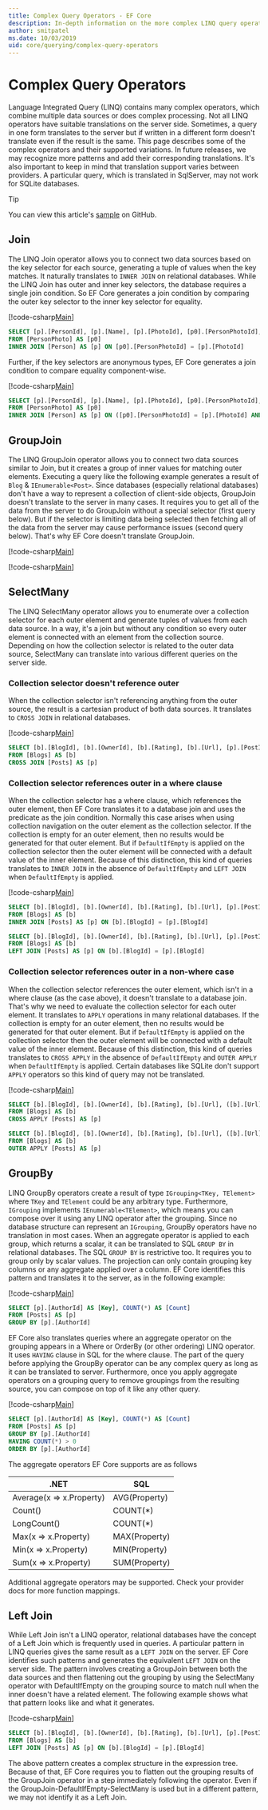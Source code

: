 ```yaml
---
title: Complex Query Operators - EF Core
description: In-depth information on the more complex LINQ query operators when using Entity Framework Core
author: smitpatel
ms.date: 10/03/2019
uid: core/querying/complex-query-operators
---
```

# Complex Query Operators

Language Integrated Query (LINQ) contains many complex operators, which combine multiple data sources or does complex processing. Not all LINQ operators have suitable translations on the server side. Sometimes, a query in one form translates to the server but if written in a different form doesn't translate even if the result is the same. This page describes some of the complex operators and their supported variations. In future releases, we may recognize more patterns and add their corresponding translations. It's also important to keep in mind that translation support varies between providers. A particular query, which is translated in SqlServer, may not work for SQLite databases.

> [!TIP]
> You can view this article's [sample](https://github.com/dotnet/EntityFramework.Docs/tree/main/samples/core/Querying/ComplexQuery) on GitHub.

## Join

The LINQ Join operator allows you to connect two data sources based on the key selector for each source, generating a tuple of values when the key matches. It naturally translates to `INNER JOIN` on relational databases. While the LINQ Join has outer and inner key selectors, the database requires a single join condition. So EF Core generates a join condition by comparing the outer key selector to the inner key selector for equality.

[!code-csharp[Main](../../../samples/core/Querying/ComplexQuery/Program.cs#Join)]

```sql
SELECT [p].[PersonId], [p].[Name], [p].[PhotoId], [p0].[PersonPhotoId], [p0].[Caption], [p0].[Photo]
FROM [PersonPhoto] AS [p0]
INNER JOIN [Person] AS [p] ON [p0].[PersonPhotoId] = [p].[PhotoId]
```

Further, if the key selectors are anonymous types, EF Core generates a join condition to compare equality component-wise.

[!code-csharp[Main](../../../samples/core/Querying/ComplexQuery/Program.cs#JoinComposite)]

```sql
SELECT [p].[PersonId], [p].[Name], [p].[PhotoId], [p0].[PersonPhotoId], [p0].[Caption], [p0].[Photo]
FROM [PersonPhoto] AS [p0]
INNER JOIN [Person] AS [p] ON ([p0].[PersonPhotoId] = [p].[PhotoId] AND ([p0].[Caption] = N'SN'))
```

## GroupJoin

The LINQ GroupJoin operator allows you to connect two data sources similar to Join, but it creates a group of inner values for matching outer elements. Executing a query like the following example generates a result of `Blog` & `IEnumerable<Post>`. Since databases (especially relational databases) don't have a way to represent a collection of client-side objects, GroupJoin doesn't translate to the server in many cases. It requires you to get all of the data from the server to do GroupJoin without a special selector (first query below). But if the selector is limiting data being selected then fetching all of the data from the server may cause performance issues (second query below). That's why EF Core doesn't translate GroupJoin.

[!code-csharp[Main](../../../samples/core/Querying/ComplexQuery/Program.cs#GroupJoin)]

[!code-csharp[Main](../../../samples/core/Querying/ComplexQuery/Program.cs#GroupJoinComposed)]

## SelectMany

The LINQ SelectMany operator allows you to enumerate over a collection selector for each outer element and generate tuples of values from each data source. In a way, it's a join but without any condition so every outer element is connected with an element from the collection source. Depending on how the collection selector is related to the outer data source, SelectMany can translate into various different queries on the server side.

### Collection selector doesn't reference outer

When the collection selector isn't referencing anything from the outer source, the result is a cartesian product of both data sources. It translates to `CROSS JOIN` in relational databases.

[!code-csharp[Main](../../../samples/core/Querying/ComplexQuery/Program.cs#SelectManyConvertedToCrossJoin)]

```sql
SELECT [b].[BlogId], [b].[OwnerId], [b].[Rating], [b].[Url], [p].[PostId], [p].[AuthorId], [p].[BlogId], [p].[Content], [p].[Rating], [p].[Title]
FROM [Blogs] AS [b]
CROSS JOIN [Posts] AS [p]
```

### Collection selector references outer in a where clause

When the collection selector has a where clause, which references the outer element, then EF Core translates it to a database join and uses the predicate as the join condition. Normally this case arises when using collection navigation on the outer element as the collection selector. If the collection is empty for an outer element, then no results would be generated for that outer element. But if `DefaultIfEmpty` is applied on the collection selector then the outer element will be connected with a default value of the inner element. Because of this distinction, this kind of queries translates to `INNER JOIN` in the absence of `DefaultIfEmpty` and `LEFT JOIN` when `DefaultIfEmpty` is applied.

[!code-csharp[Main](../../../samples/core/Querying/ComplexQuery/Program.cs#SelectManyConvertedToJoin)]

```sql
SELECT [b].[BlogId], [b].[OwnerId], [b].[Rating], [b].[Url], [p].[PostId], [p].[AuthorId], [p].[BlogId], [p].[Content], [p].[Rating], [p].[Title]
FROM [Blogs] AS [b]
INNER JOIN [Posts] AS [p] ON [b].[BlogId] = [p].[BlogId]

SELECT [b].[BlogId], [b].[OwnerId], [b].[Rating], [b].[Url], [p].[PostId], [p].[AuthorId], [p].[BlogId], [p].[Content], [p].[Rating], [p].[Title]
FROM [Blogs] AS [b]
LEFT JOIN [Posts] AS [p] ON [b].[BlogId] = [p].[BlogId]
```

### Collection selector references outer in a non-where case

When the collection selector references the outer element, which isn't in a where clause (as the case above), it doesn't translate to a database join. That's why we need to evaluate the collection selector for each outer element. It translates to `APPLY` operations in many relational databases. If the collection is empty for an outer element, then no results would be generated for that outer element. But if `DefaultIfEmpty` is applied on the collection selector then the outer element will be connected with a default value of the inner element. Because of this distinction, this kind of queries translates to `CROSS APPLY` in the absence of `DefaultIfEmpty` and `OUTER APPLY` when `DefaultIfEmpty` is applied. Certain databases like SQLite don't support `APPLY` operators so this kind of query may not be translated.

[!code-csharp[Main](../../../samples/core/Querying/ComplexQuery/Program.cs#SelectManyConvertedToApply)]

```sql
SELECT [b].[BlogId], [b].[OwnerId], [b].[Rating], [b].[Url], ([b].[Url] + N'=>') + [p].[Title] AS [p]
FROM [Blogs] AS [b]
CROSS APPLY [Posts] AS [p]

SELECT [b].[BlogId], [b].[OwnerId], [b].[Rating], [b].[Url], ([b].[Url] + N'=>') + [p].[Title] AS [p]
FROM [Blogs] AS [b]
OUTER APPLY [Posts] AS [p]
```

## GroupBy

LINQ GroupBy operators create a result of type `IGrouping<TKey, TElement>` where `TKey` and `TElement` could be any arbitrary type. Furthermore, `IGrouping` implements `IEnumerable<TElement>`, which means you can compose over it using any LINQ operator after the grouping. Since no database structure can represent an `IGrouping`, GroupBy operators have no translation in most cases. When an aggregate operator is applied to each group, which returns a scalar, it can be translated to SQL `GROUP BY` in relational databases. The SQL `GROUP BY` is restrictive too. It requires you to group only by scalar values. The projection can only contain grouping key columns or any aggregate applied over a column. EF Core identifies this pattern and translates it to the server, as in the following example:

[!code-csharp[Main](../../../samples/core/Querying/ComplexQuery/Program.cs#GroupBy)]

```sql
SELECT [p].[AuthorId] AS [Key], COUNT(*) AS [Count]
FROM [Posts] AS [p]
GROUP BY [p].[AuthorId]
```

EF Core also translates queries where an aggregate operator on the grouping appears in a Where or OrderBy (or other ordering) LINQ operator. It uses `HAVING` clause in SQL for the where clause. The part of the query before applying the GroupBy operator can be any complex query as long as it can be translated to server. Furthermore, once you apply aggregate operators on a grouping query to remove groupings from the resulting source, you can compose on top of it like any other query.

[!code-csharp[Main](../../../samples/core/Querying/ComplexQuery/Program.cs#GroupByFilter)]

```sql
SELECT [p].[AuthorId] AS [Key], COUNT(*) AS [Count]
FROM [Posts] AS [p]
GROUP BY [p].[AuthorId]
HAVING COUNT(*) > 0
ORDER BY [p].[AuthorId]
```

The aggregate operators EF Core supports are as follows

.NET                     | SQL
------------------------ | ---
Average(x => x.Property) | AVG(Property)
Count()                  | COUNT(*)
LongCount()              | COUNT(*)
Max(x => x.Property)     | MAX(Property)
Min(x => x.Property)     | MIN(Property)
Sum(x => x.Property)     | SUM(Property)

Additional aggregate operators may be supported. Check your provider docs for more function mappings.

## Left Join

While Left Join isn't a LINQ operator, relational databases have the concept of a Left Join which is frequently used in queries. A particular pattern in LINQ queries gives the same result as a `LEFT JOIN` on the server. EF Core identifies such patterns and generates the equivalent `LEFT JOIN` on the server side. The pattern involves creating a GroupJoin between both the data sources and then flattening out the grouping by using the SelectMany operator with DefaultIfEmpty on the grouping source to match null when the inner doesn't have a related element. The following example shows what that pattern looks like and what it generates.

[!code-csharp[Main](../../../samples/core/Querying/ComplexQuery/Program.cs#LeftJoin)]

```sql
SELECT [b].[BlogId], [b].[OwnerId], [b].[Rating], [b].[Url], [p].[PostId], [p].[AuthorId], [p].[BlogId], [p].[Content], [p].[Rating], [p].[Title]
FROM [Blogs] AS [b]
LEFT JOIN [Posts] AS [p] ON [b].[BlogId] = [p].[BlogId]
```

The above pattern creates a complex structure in the expression tree. Because of that, EF Core requires you to flatten out the grouping results of the GroupJoin operator in a step immediately following the operator. Even if the GroupJoin-DefaultIfEmpty-SelectMany is used but in a different pattern, we may not identify it as a Left Join.
